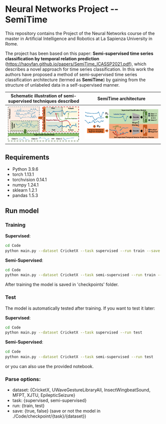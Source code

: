 # Neural Networks Project -- SemiTime

This repository contains the Project of the Neural Networks course of the master in Artificial Intelligence and Robotics at La Sapienza University in Rome.

The project has been based on this paper: **Semi-supervised time series classification by temporal relation prediction** (https://haoyfan.github.io/papers/SemiTime_ICASSP2021.pdf), which describes a novel approach for time series classification.
In this work the authors have proposed a method of semi-supervised time series classification architecture (termed as **SemiTime**) by gaining from the structure of unlabeled data in a self-supervised manner. 

|Schematic illustration of semi-supervised techniques described| SemiTime architecture|
|--------|--------|
|  ![schematic_illustration](./images/schematic_illustration.png)  |  ![SemiTime_architecture](./images/SemiTime_architecture.png)  |


## Requirements 
* Python 3.9.6
* torch 1.13.1
* torchvision 0.14.1
* numpy 1.24.1
* sklearn 1.2.1
* pandas 1.5.3


## Run model

### Training

**Supervised**:

```bash 
cd Code
python main.py --dataset CricketX --task supervised --run train --save true
```

**Semi-Supervised**:
```bash
cd Code
python main.py --dataset CricketX --task semi-supervised --run train --save true
```
After training the model is saved in 'checkpoints' folder.


### Test
The model is automatically tested after training. If you want to test it later: 

**Supervised**:
```bash
cd Code
python main.py --dataset CricketX --task supervised --run test
```

**Semi-Supervised**:
```bash
cd Code
python main.py --dataset CricketX --task semi-supervised --run test
```

or you can also use the provided notebook.

### Parse options:
- dataset: {CricketX, UWaveGestureLibraryAll, InsectWingbeatSound, MFPT, XJTU, EpilepticSeizure} 
- task: {supervised, semi-supervised} 
- run: {train, test}
- save: {true, false} (save or not the model in ./Code/checkpoint/{task}/{dataset})
